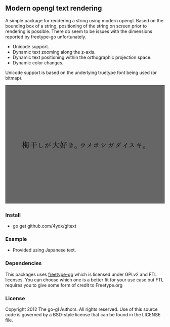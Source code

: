 ## Modern opengl text rendering 

A simple package for rendering a string using modern opengl.  Based on the bounding
box of a string, positioning of the string on screen prior to rendering is possible.
There do seem to be issues with the dimensions reported by freetype-go unfortunately.

- Unicode support.
- Dynamic text zooming along the z-axis.
- Dynamic text positioning within the orthographic projection space.
- Dynamic color changes.

Unicode support is based on the underlying truetype font being used (or bitmap).

![Alt text](/example/example.png?raw=true "Simple Screenshot")

### Install

* go get github.com/4ydx/gltext

### Example

* Provided using Japanese text.

### Dependencies

This packages uses [freetype-go](https://github.com/golang/freetype) which is licensed 
under GPLv2 and FTL licenses. You can choose which one is a better fit for your 
use case but FTL requires you to give some form of credit to Freetype.org

### License

Copyright 2012 The go-gl Authors. All rights reserved.
Use of this source code is governed by a BSD-style
license that can be found in the LICENSE file.

